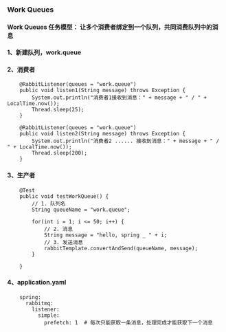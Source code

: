 ### Work Queues

#### Work Queues 任务模型： 让多个消费者绑定到一个队列，共同消费队列中的消息

#### 1、新建队列，work.queue

#### 2、消费者
```
    @RabbitListener(queues = "work.queue")
    public void listen1(String message) throws Exception {
        System.out.println("消费者1接收到消息：" + message + " / " + LocalTime.now());
        Thread.sleep(25);
    }

    @RabbitListener(queues = "work.queue")
    public void listen2(String message) throws Exception {
        System.out.println("消费者2 ...... 接收到消息：" + message + " / " + LocalTime.now());
        Thread.sleep(200);
    }
```


#### 3、生产者
```
    @Test
    public void testWorkQueue() {
        // 1. 队列名
        String queueName = "work.queue";

        for(int i = 1; i <= 50; i++) {
            // 2. 消息
            String message = "hello, spring _ " + i;
            // 3. 发送消息
            rabbitTemplate.convertAndSend(queueName, message);
        }

    }
```

#### 4、application.yaml
```
    spring:
      rabbitmq:
        listener:
          simple:
            prefetch: 1  # 每次只能获取一条消息，处理完成才能获取下一个消息
```
